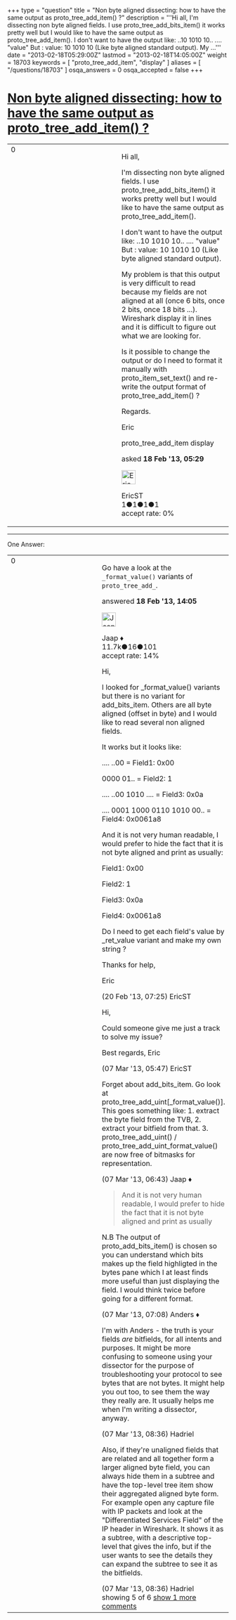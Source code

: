 +++
type = "question"
title = "Non byte aligned dissecting: how to have the same output as proto_tree_add_item() ?"
description = '''Hi all, I&#x27;m dissecting non byte aligned fields. I use proto_tree_add_bits_item() it works pretty well but I would like to have the same output as proto_tree_add_item(). I don&#x27;t want to have the output like: ..10 1010 10.. .... &quot;value&quot;  But : value: 10 1010 10 (Like byte aligned standard output). My ...'''
date = "2013-02-18T05:29:00Z"
lastmod = "2013-02-18T14:05:00Z"
weight = 18703
keywords = [ "proto_tree_add_item", "display" ]
aliases = [ "/questions/18703" ]
osqa_answers = 0
osqa_accepted = false
+++

<div class="headNormal">

# [Non byte aligned dissecting: how to have the same output as proto\_tree\_add\_item() ?](/questions/18703/non-byte-aligned-dissecting-how-to-have-the-same-output-as-proto_tree_add_item)

</div>

<div id="main-body">

<div id="askform">

<table id="question-table" style="width:100%;"><colgroup><col style="width: 50%" /><col style="width: 50%" /></colgroup><tbody><tr class="odd"><td style="width: 30px; vertical-align: top"><div class="vote-buttons"><div id="post-18703-score" class="post-score" title="current number of votes">0</div><div id="favorite-count" class="favorite-count"></div></div></td><td><div id="item-right"><div class="question-body"><p>Hi all,</p><p>I'm dissecting non byte aligned fields. I use proto_tree_add_bits_item() it works pretty well but I would like to have the same output as proto_tree_add_item().</p><p>I don't want to have the output like: ..10 1010 10.. .... "value" But : value: 10 1010 10 (Like byte aligned standard output).</p><p>My problem is that this output is very difficult to read because my fields are not aligned at all (once 6 bits, once 2 bits, once 18 bits ...). Wireshark display it in lines and it is difficult to figure out what we are looking for.</p><p>Is it possible to change the output or do I need to format it manually with proto_item_set_text() and re-write the output format of proto_tree_add_item() ?</p><p>Regards.</p><p>Eric</p></div><div id="question-tags" class="tags-container tags">proto_tree_add_item display</div><div id="question-controls" class="post-controls"></div><div class="post-update-info-container"><div class="post-update-info post-update-info-user"><p>asked <strong>18 Feb '13, 05:29</strong></p><img src="https://secure.gravatar.com/avatar/a3c7296b7e451716df45ef2737552881?s=32&amp;d=identicon&amp;r=g" class="gravatar" width="32" height="32" alt="EricST&#39;s gravatar image" /><p>EricST<br />
<span class="score" title="1 reputation points">1</span><span title="1 badges"><span class="badge1">●</span><span class="badgecount">1</span></span><span title="1 badges"><span class="silver">●</span><span class="badgecount">1</span></span><span title="1 badges"><span class="bronze">●</span><span class="badgecount">1</span></span><br />
<span class="accept_rate" title="Rate of the user&#39;s accepted answers">accept rate:</span> <span title="EricST has no accepted answers">0%</span></p></div></div><div id="comments-container-18703" class="comments-container"></div><div id="comment-tools-18703" class="comment-tools"></div><div class="clear"></div><div id="comment-18703-form-container" class="comment-form-container"></div><div class="clear"></div></div></td></tr></tbody></table>

------------------------------------------------------------------------

<div class="tabBar">

<span id="sort-top"></span>

<div class="headQuestions">

One Answer:

</div>

</div>

<span id="18717"></span>

<div id="answer-container-18717" class="answer">

<table style="width:100%;"><colgroup><col style="width: 50%" /><col style="width: 50%" /></colgroup><tbody><tr class="odd"><td style="width: 30px; vertical-align: top"><div class="vote-buttons"><div id="post-18717-score" class="post-score" title="current number of votes">0</div></div></td><td><div class="item-right"><div class="answer-body"><p>Go have a look at the <code>_format_value()</code> variants of <code>proto_tree_add_</code>.</p></div><div class="answer-controls post-controls"></div><div class="post-update-info-container"><div class="post-update-info post-update-info-user"><p>answered <strong>18 Feb '13, 14:05</strong></p><img src="https://secure.gravatar.com/avatar/2337f0406681e5c72ea0e6f1f0d6c0b0?s=32&amp;d=identicon&amp;r=g" class="gravatar" width="32" height="32" alt="Jaap&#39;s gravatar image" /><p>Jaap ♦<br />
<span class="score" title="11680 reputation points"><span>11.7k</span></span><span title="16 badges"><span class="silver">●</span><span class="badgecount">16</span></span><span title="101 badges"><span class="bronze">●</span><span class="badgecount">101</span></span><br />
<span class="accept_rate" title="Rate of the user&#39;s accepted answers">accept rate:</span> <span title="Jaap has 155 accepted answers">14%</span></p></div></div><div id="comments-container-18717" class="comments-container"><span id="18771"></span><div id="comment-18771" class="comment"><div id="post-18771-score" class="comment-score"></div><div class="comment-text"><p>Hi,</p><p>I looked for _format_value() variants but there is no variant for add_bits_item. Others are all byte aligned (offset in byte) and I would like to read several non aligned fields.</p><p>It works but it looks like:</p><p>.... ..00 = Field1: 0x00</p><p>0000 01.. = Field2: 1</p><p>.... ..00 1010 .... = Field3: 0x0a</p><p>.... 0001 1000 0110 1010 00.. = Field4: 0x0061a8</p><p>And it is not very human readable, I would prefer to hide the fact that it is not byte aligned and print as usually:</p><p>Field1: 0x00</p><p>Field2: 1</p><p>Field3: 0x0a</p><p>Field4: 0x0061a8</p><p>Do I need to get each field's value by _ret_value variant and make my own string ?</p><p>Thanks for help,</p><p>Eric</p></div><div id="comment-18771-info" class="comment-info"><span class="comment-age">(20 Feb '13, 07:25)</span> EricST</div></div><span id="19270"></span><div id="comment-19270" class="comment"><div id="post-19270-score" class="comment-score"></div><div class="comment-text"><p>Hi,</p><p>Could someone give me just a track to solve my issue?</p><p>Best regards, Eric</p></div><div id="comment-19270-info" class="comment-info"><span class="comment-age">(07 Mar '13, 05:47)</span> EricST</div></div><span id="19271"></span><div id="comment-19271" class="comment"><div id="post-19271-score" class="comment-score"></div><div class="comment-text"><p>Forget about add_bits_item. Go look at proto_tree_add_uint[_format_value()]. This goes something like: 1. extract the byte field from the TVB, 2. extract your bitfield from that. 3. proto_tree_add_uint() / proto_tree_add_uint_format_value() are now free of bitmasks for representation.</p></div><div id="comment-19271-info" class="comment-info"><span class="comment-age">(07 Mar '13, 06:43)</span> Jaap ♦</div></div><span id="19272"></span><div id="comment-19272" class="comment"><div id="post-19272-score" class="comment-score"></div><div class="comment-text"><blockquote><p>And it is not very human readable, I would prefer to hide the fact that it is not byte aligned and print as usually</p></blockquote><p>N.B The output of proto_add_bits_item() is chosen so you can understand which bits makes up the field highligted in the bytes pane which I at least finds more useful than just displaying the field. I would think twice before going for a different format.</p></div><div id="comment-19272-info" class="comment-info"><span class="comment-age">(07 Mar '13, 07:08)</span> Anders ♦</div></div><span id="19275"></span><div id="comment-19275" class="comment"><div id="post-19275-score" class="comment-score"></div><div class="comment-text"><p>I'm with Anders - the truth is your fields <em>are</em> bitfields, for all intents and purposes. It might be more confusing to someone using your dissector for the purpose of troubleshooting your protocol to see bytes that are not bytes. It might help you out too, to see them the way they really are. It usually helps me when I'm writing a dissector, anyway.</p></div><div id="comment-19275-info" class="comment-info"><span class="comment-age">(07 Mar '13, 08:36)</span> Hadriel</div></div><span id="19276"></span><div id="comment-19276" class="comment not_top_scorer"><div id="post-19276-score" class="comment-score"></div><div class="comment-text"><p>Also, if they're unaligned fields that are related and all together form a larger aligned byte field, you can always hide them in a subtree and have the top-level tree item show their aggregated aligned byte form. For example open any capture file with IP packets and look at the "Differentiated Services Field" of the IP header in Wireshark. It shows it as a subtree, with a descriptive top-level that gives the info, but if the user wants to see the details they can expand the subtree to see it as the bitfields.</p></div><div id="comment-19276-info" class="comment-info"><span class="comment-age">(07 Mar '13, 08:36)</span> Hadriel</div></div></div><div id="comment-tools-18717" class="comment-tools"><span class="comments-showing"> showing 5 of 6 </span> <a href="#" class="show-all-comments-link">show 1 more comments</a></div><div class="clear"></div><div id="comment-18717-form-container" class="comment-form-container"></div><div class="clear"></div></div></td></tr></tbody></table>

</div>

<div class="paginator-container-left">

</div>

</div>

</div>

